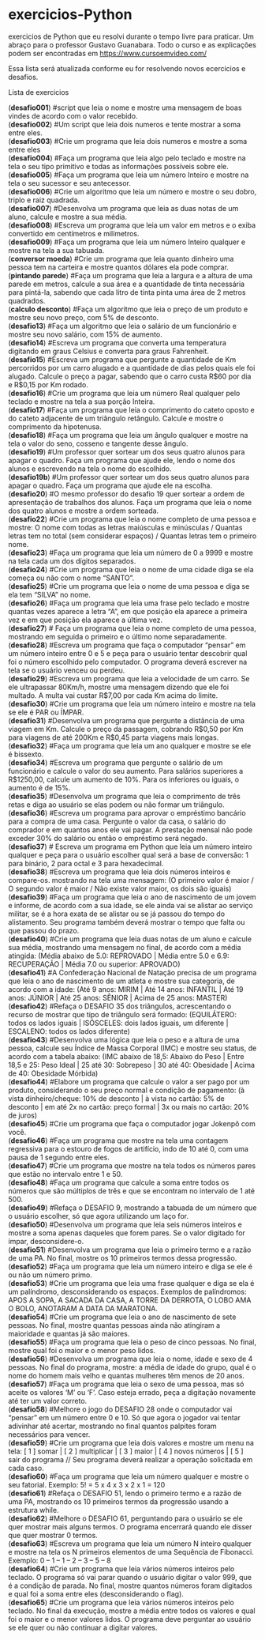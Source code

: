 # exercicios-Python
exercicios de Python que eu resolvi durante o tempo livre para praticar. Um abraço para o professor Gustavo Guanabara.
Todo o curso e as explicações podem ser encontradas em https://www.cursoemvideo.com/

Essa lista será atualizada conforme eu for resolvendo novos ecercicios e desafios.

Lista de exercicios
<div text-align:right">
(<b>desafio001</b>) #script que leia o nome e mostre uma mensagem de boas vindes de acordo com o valor recebido.<br>
(<b>desafio002</b>) #Um script que leia dois numeros e tente mostrar a soma entre eles. <br>
(<b>desafio003</b>) #Crie um programa que leia dois numeros e mostre a soma entre eles<br>
(<b>desafio004</b>) #Faça um programa que leia algo pelo teclado e mostre na tela o seu tipo primitivo e todas as informações possíveis sobre ele.<br>
(<b>desafio005</b>) #Faça um programa que leia um número Inteiro e mostre na tela o seu sucessor e seu antecessor.<br>
(<b>desafio006</b>) #Crie um algoritmo que leia um número e mostre o seu dobro, triplo e raiz quadrada.<br>
(<b>desafio007</b>) #Desenvolva um programa que leia as duas notas de um aluno, calcule e mostre a sua média.<br>
(<b>desafio008</b>) #Escreva um programa que leia um valor em metros e o exiba convertido em centímetros e milímetros.<br>
(<b>desafio009</b>) #Faça um programa que leia um número Inteiro qualquer e mostre na tela a sua tabuada.<br>
(<b>conversor moeda</b>) #Crie um programa que leia quanto dinheiro uma pessoa tem na carteira e mostre quantos dólares ela pode comprar.<br>
(<b>pintando parede</b>) #Faça um programa que leia a largura e a altura de uma parede em metros, calcule a sua área e a quantidade de tinta necessária para pintá-la, sabendo que cada litro de tinta pinta uma área de 2 metros quadrados.<br>
(<b>calculo desconto</b>) #Faça um algoritmo que leia o preço de um produto e mostre seu novo preço, com 5% de desconto.<br>
(<b>desafio13</b>) #Faça um algoritmo que leia o salário de um funcionário e mostre seu novo salário, com 15% de aumento.<br>
(<b>desafio14</b>) #Escreva um programa que converta uma temperatura digitando em graus Celsius e converta para graus Fahrenheit.<br>
(<b>desafio15</b>) #Escreva um programa que pergunte a quantidade de Km percorridos por um carro alugado e a quantidade de dias pelos quais ele foi alugado. Calcule o preço a pagar, sabendo que o carro custa R$60 por dia e R$0,15 por Km rodado.<br>
(<b>desafio16</b>) #Crie um programa que leia um número Real qualquer pelo teclado e mostre na tela a sua porção Inteira.<br>
(<b>desafio17</b>) #Faça um programa que leia o comprimento do cateto oposto e do cateto adjacente de um triângulo retângulo. Calcule e mostre o comprimento da hipotenusa.<br>
(<b>desafio18</b>) #Faça um programa que leia um ângulo qualquer e mostre na tela o valor do seno, cosseno e tangente desse ângulo.<br>
(<b>desafio19</b>) #Um professor quer sortear um dos seus quatro alunos para apagar o quadro. Faça um programa que ajude ele, lendo o nome dos alunos e escrevendo na tela o nome do escolhido.<br>
(<b>desafio19b</b>) #Um professor quer sortear um dos seus quatro alunos para apagar o quadro. Faça um programa que ajude ele na escolha.<br>
(<b>desafio20</b>) #O mesmo professor do desafio 19 quer sortear a ordem de apresentação de trabalhos dos alunos. Faça um programa que leia o nome dos quatro alunos e mostre a ordem sorteada.<br>
(<b>desafio22</b>) #Crie um programa que leia o nome completo de uma pessoa e mostre:
O nome com todas as letras maiúsculas e minúsculas / Quantas letras tem no total (sem considerar espaços) / Quantas letras tem o primeiro nome.<br>
(<b>desafio23</b>) #Faça um programa que leia um número de 0 a 9999 e mostre na tela cada um dos dígitos separados.<br>
(<b>desafio24</b>) #Crie um programa que leia o nome de uma cidade diga se ela começa ou não com o nome “SANTO”.<br>
(<b>desafio25</b>) #Crie um programa que leia o nome de uma pessoa e diga se ela tem “SILVA” no nome.<br>
(<b>desafio26</b>) #Faça um programa que leia uma frase pelo teclado e mostre quantas vezes aparece a letra “A”, em que posição ela aparece a primeira vez e em que posição ela aparece a última vez.<br>
(<b>desafio27</b>) # Faça um programa que leia o nome completo de uma pessoa, mostrando em seguida o primeiro e o último nome separadamente.<br>
(<b>desafio28</b>) #Escreva um programa que faça o computador “pensar” em um número inteiro entre 0 e 5 e peça para o usuário tentar descobrir qual foi o número escolhido pelo computador. O programa deverá escrever na tela se o usuário venceu ou perdeu.<br>
(<b>desafio29</b>) #Escreva um programa que leia a velocidade de um carro. Se ele ultrapassar 80Km/h, mostre uma mensagem dizendo que ele foi multado. A multa vai custar R$7,00 por cada Km acima do limite.<br>
(<b>desafio30</b>) #Crie um programa que leia um número inteiro e mostre na tela se ele é PAR ou ÍMPAR.<br>
(<b>desafio31</b>) #Desenvolva um programa que pergunte a distância de uma viagem em Km. Calcule o preço da passagem, cobrando R$0,50 por Km para viagens de até 200Km e R$0,45 parta viagens mais longas.<br>
(<b>desafio32</b>) #Faça um programa que leia um ano qualquer e mostre se ele é bissexto.<br>
(<b>desafio34</b>) #Escreva um programa que pergunte o salário de um funcionário e calcule o valor do seu aumento. Para salários superiores a R$1250,00, calcule um aumento de 10%. Para os inferiores ou iguais, o aumento é de 15%.<br>
(<b>desafio35</b>) #Desenvolva um programa que leia o comprimento de três retas e diga ao usuário se elas podem ou não formar um triângulo.<br>
(<b>desafio36</b>) #Escreva um programa para aprovar o empréstimo bancário para a compra de uma casa. Pergunte o valor da casa, o salário do comprador e em quantos anos ele vai pagar. A prestação mensal não pode exceder 30% do salário ou então o empréstimo será negado.<br>
(<b>desafio37</b>) # Escreva um programa em Python que leia um número inteiro qualquer e peça para o usuário escolher qual será a base de conversão: 1 para binário, 2 para octal e 3 para hexadecimal.<br>
(<b>desafio38</b>) #Escreva um programa que leia dois números inteiros e compare-os. mostrando na tela uma mensagem: (O primeiro valor é maior / O segundo valor é maior / Não existe valor maior, os dois são iguais)<br>
(<b>desafio39</b>) #Faça um programa que leia o ano de nascimento de um jovem e informe, de acordo com a sua idade, se ele ainda vai se alistar ao serviço militar, se é a hora exata de se alistar ou se já passou do tempo do alistamento. Seu programa também deverá mostrar o tempo que falta ou que passou do prazo.<br>
(<b>desafio40</b>) #Crie um programa que leia duas notas de um aluno e calcule sua média, mostrando uma mensagem no final, de acordo com a média atingida: (Média abaixo de 5.0: REPROVADO | Média entre 5.0 e 6.9: RECUPERAÇÃO | Média 7.0 ou superior: APROVADO)<br>
(<b>desafio41</b>) #A Confederação Nacional de Natação precisa de um programa que leia o ano de nascimento de um atleta e mostre sua categoria, de acordo com a idade: (Até 9 anos: MIRIM | Até 14 anos: INFANTIL | Até 19 anos: JÚNIOR | Até 25 anos: SÊNIOR | Acima de 25 anos: MASTER)<br>
(<b>desafio42</b>) #Refaça o DESAFIO 35 dos triângulos, acrescentando o recurso de mostrar que tipo de triângulo será formado: (EQUILÁTERO: todos os lados iguais | ISÓSCELES: dois lados iguais, um diferente | ESCALENO: todos os lados diferente)<br>
(<b>desafio43</b>) #Desenvolva uma lógica que leia o peso e a altura de uma pessoa, calcule seu Índice de Massa Corporal (IMC) e mostre seu status, de acordo com a tabela abaixo: (IMC abaixo de 18,5: Abaixo do Peso | Entre 18,5 e 25: Peso Ideal | 25 até 30: Sobrepeso | 30 até 40: Obesidade | Acima de 40: Obesidade Mórbida)<br>
(<b>desafio44</b>) #Elabore um programa que calcule o valor a ser pago por um produto, considerando o seu preço normal e condição de pagamento: (à vista dinheiro/cheque: 10% de desconto | à vista no cartão: 5% de desconto | em até 2x no cartão: preço formal | 3x ou mais no cartão: 20% de juros)<br>
(<b>desafio45</b>) #Crie um programa que faça o computador jogar Jokenpô com você.<br>
(<b>desafio46</b>) #Faça um programa que mostre na tela uma contagem regressiva para o estouro de fogos de artifício, indo de 10 até 0, com uma pausa de 1 segundo entre eles.<br>
(<b>desafio47</b>) #Crie um programa que mostre na tela todos os números pares que estão no intervalo entre 1 e 50.<br>
(<b>desafio48</b>) #Faça um programa que calcule a soma entre todos os números que são múltiplos de três e que se encontram no intervalo de 1 até 500.<br>
(<b>desafio49</b>) #Refaça o DESAFIO 9, mostrando a tabuada de um número que o usuário escolher, só que agora utilizando um laço for.<br>
(<b>desafio50</b>) #Desenvolva um programa que leia seis números inteiros e mostre a soma apenas daqueles que forem pares. Se o valor digitado for ímpar, desconsidere-o.<br>
(<b>desafio51</b>) #Desenvolva um programa que leia o primeiro termo e a razão de uma PA. No final, mostre os 10 primeiros termos dessa progressão.<br>
(<b>desafio52</b>) #Faça um programa que leia um número inteiro e diga se ele é ou não um número primo.<br>
(<b>desafio53</b>) #Crie um programa que leia uma frase qualquer e diga se ela é um palíndromo, desconsiderando os espaços. Exemplos de palíndromos: APOS A SOPA, A SACADA DA CASA, A TORRE DA DERROTA, O LOBO AMA O BOLO, ANOTARAM A DATA DA MARATONA.<br>
(<b>desafio54</b>) #Crie um programa que leia o ano de nascimento de sete pessoas. No final, mostre quantas pessoas ainda não atingiram a maioridade e quantas já são maiores.<br>
(<b>desafio55</b>) #Faça um programa que leia o peso de cinco pessoas. No final, mostre qual foi o maior e o menor peso lidos.<br>
(<b>desafio56</b>) #Desenvolva um programa que leia o nome, idade e sexo de 4 pessoas. No final do programa, mostre: a média de idade do grupo, qual é o nome do homem mais velho e quantas mulheres têm menos de 20 anos.<br>
(<b>desafio57</b>) #Faça um programa que leia o sexo de uma pessoa, mas só aceite os valores ‘M’ ou ‘F’. Caso esteja errado, peça a digitação novamente até ter um valor correto.<br>
(<b>desafio58</b>) #Melhore o jogo do DESAFIO 28 onde o computador vai “pensar” em um número entre 0 e 10. Só que agora o jogador vai tentar adivinhar até acertar, mostrando no final quantos palpites foram necessários para vencer.<br>
(<b>desafio59</b>) #Crie um programa que leia dois valores e mostre um menu na tela: [ 1 ] somar | [ 2 ] multiplicar | [ 3 ] maior | [ 4 ] novos números | [ 5 ] sair do programa // Seu programa deverá realizar a operação solicitada em cada caso.<br>
(<b>desafio60</b>) #Faça um programa que leia um número qualquer e mostre o seu fatorial. Exemplo: 5! = 5 x 4 x 3 x 2 x 1 = 120<br>
(<b>desafio61</b>) #Refaça o DESAFIO 51, lendo o primeiro termo e a razão de uma PA, mostrando os 10 primeiros termos da progressão usando a estrutura while.<br>
(<b>desafio62</b>) #Melhore o DESAFIO 61, perguntando para o usuário se ele quer mostrar mais alguns termos. O programa encerrará quando ele disser que quer mostrar 0 termos.<br>
(<b>desafio63</b>) #Escreva um programa que leia um número N inteiro qualquer e mostre na tela os N primeiros elementos de uma Sequência de Fibonacci. Exemplo: 0 – 1 – 1 – 2 – 3 – 5 – 8<br>
(<b>desafio64</b>) #Crie um programa que leia vários números inteiros pelo teclado. O programa só vai parar quando o usuário digitar o valor 999, que é a condição de parada. No final, mostre quantos números foram digitados e qual foi a soma entre eles (desconsiderando o flag).<br>
(<b>desafio65</b>) #Crie um programa que leia vários números inteiros pelo teclado. No final da execução, mostre a média entre todos os valores e qual foi o maior e o menor valores lidos. O programa deve perguntar ao usuário se ele quer ou não continuar a digitar valores.<br>
</div>
